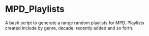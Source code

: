 # MPD_Playlists
A bash script to generate a range random playlists for MPD. Playlists created include by genre, decade, recently added and so forth.
